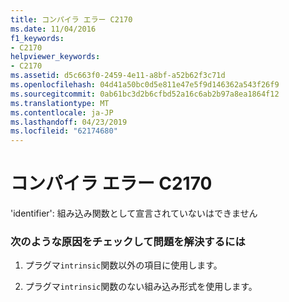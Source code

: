 ```yaml
---
title: コンパイラ エラー C2170
ms.date: 11/04/2016
f1_keywords:
- C2170
helpviewer_keywords:
- C2170
ms.assetid: d5c663f0-2459-4e11-a8bf-a52b62f3c71d
ms.openlocfilehash: 04d41a50bc0d5e811e47e5f9d146362a543f26f9
ms.sourcegitcommit: 0ab61bc3d2b6cfbd52a16c6ab2b97a8ea1864f12
ms.translationtype: MT
ms.contentlocale: ja-JP
ms.lasthandoff: 04/23/2019
ms.locfileid: "62174680"
---
```

# <a name="compiler-error-c2170"></a>コンパイラ エラー C2170

'identifier': 組み込み関数として宣言されていないはできません

### <a name="to-fix-by-checking-the-following-possible-causes"></a>次のような原因をチェックして問題を解決するには

1. プラグマ`intrinsic`関数以外の項目に使用します。

1. プラグマ`intrinsic`関数のない組み込み形式を使用します。